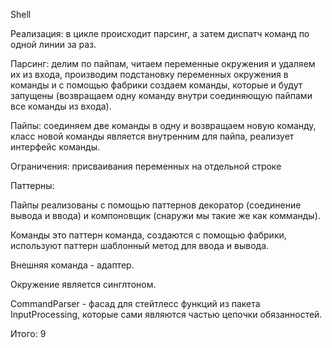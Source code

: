 Shell

Реализация: в цикле происходит парсинг, а затем диспатч команд по одной линии за раз.

Парсинг: делим по пайпам, читаем переменные окружения и удаляем их из входа,
производим подстановку переменных окружения в команды и с помощью фабрики создаем
команды, которые и будут запущены
(возвращаем одну команду внутри соединяющую пайпами все команды из входа).

Пайпы: соединяем две команды в одну и возвращаем новую команду,
класс новой команды является внутренним для пайпа, реализует интерфейс команды.

Ограничения: присваивания переменных на отдельной строке



Паттерны:

Пайпы реализованы с помощью паттернов декоратор (соединение вывода и ввода)
и компоновщик (снаружи мы такие же как комманды).

Команды это паттерн команда, создаются с помощью фабрики, используют паттерн шаблонный метод для ввода и вывода.

Внешняя команда - адаптер.

Окружение является синглтоном.

CommandParser - фасад для стейтлесс функций из пакета InputProcessing,
которые сами являются частью цепочки обязанностей.

Итого: 9